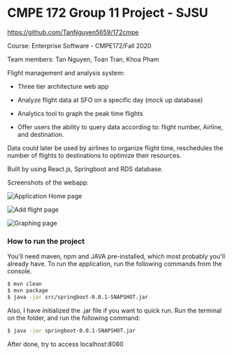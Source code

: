 
# CMPE 172 Group 11 Project - SJSU

https://github.com/TanNguyen5659/172cmpe

Course: Enterprise Software - CMPE172/Fall 2020

Team members: Tan Nguyen, Toan Tran, Khoa Pham

Flight management and analysis system:

 + Three tier architecture web app
 
 + Analyze flight data at SFO on a specific day (mock up database)
 
 + Analytics tool to graph the peak time flights
  
 + Offer users the ability to query data according to: flight number, Airline, and destination.
 
Data could later be used by airlines to organize flight time, reschedules the number of flights to destinations to optimize their resources.

Built by using React.js, Springboot and RDS database.

Screenshots of the webapp:

![Application Home page](https://i.ibb.co/hW4hSNp/Screen-Shot-2020-12-03-at-8-48-04-PM.png)

![Add flight page](https://i.ibb.co/rm2jZjY/Screen-Shot-2020-12-03-at-8-48-08-PM.png])

![Graphing page](https://i.ibb.co/FDKb0TV/Screen-Shot-2020-12-03-at-8-48-19-PM.png)


### How to run the project

You'll need maven, npm and JAVA pre-installed, which most probably you'll already have.  To run the application, run the following commands from the console.

```sh
$ mvn clean
$ mvn package
$ java -jar src/springboot-0.0.1-SNAPSHOT.jar
```
Also, I have initialized the .jar file if you want to quick run. Run the terminal on the folder, and run the following command:
```sh
$ java -jar springboot-0.0.1-SNAPSHOT.jar
```
After done, try to access localhost:8080

